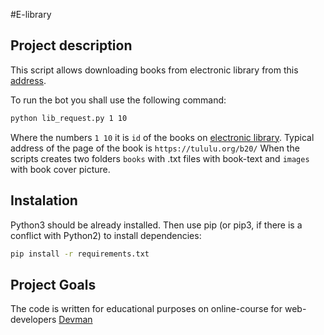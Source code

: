 #E-library

## Project description

This script allows downloading books from electronic library from this [address](https://tululu.org/).

To run the bot you shall use the following command:

```bash
python lib_request.py 1 10
```
Where the numbers ```1 10``` it is ```id``` of the books on [electronic library](https://tululu.org/). Typical address of the page of the book is ```https://tululu.org/b20/```
When the scripts creates two folders ```books``` with .txt files with book-text and ```images``` with book cover picture.


## Instalation

Python3 should be already installed. Then use pip (or pip3, if there is a conflict with Python2) to install dependencies:

```bash
pip install -r requirements.txt
```


## Project Goals


The code is written for educational purposes on online-course for web-developers [Devman](https://dvmn.org)
